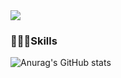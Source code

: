 <img src="https://capsule-render.vercel.app/api?type=transparent&color=auto&height=300&section=header&text=Enjoy Developing%20render&fontSize=90" />

### 🧑🏻‍💻Skills
<!--
**kes3035/kes3035** is a ✨ _special_ ✨ repository because its `README.md` (this file) appears on your GitHub profile.

Here are some ideas to get you started:

- 🔭 I’m currently working on ...
- 🌱 I’m currently learning ...
- 👯 I’m looking to collaborate on ...
- 🤔 I’m looking for help with ...
- 💬 Ask me about ...
- 📫 How to reach me: ...
- 😄 Pronouns: ...
- ⚡ Fun fact: ...
-->
![Anurag's GitHub stats](https://github-readme-stats.vercel.app/api?username=kes3035&show_icons=true&theme=radical)
